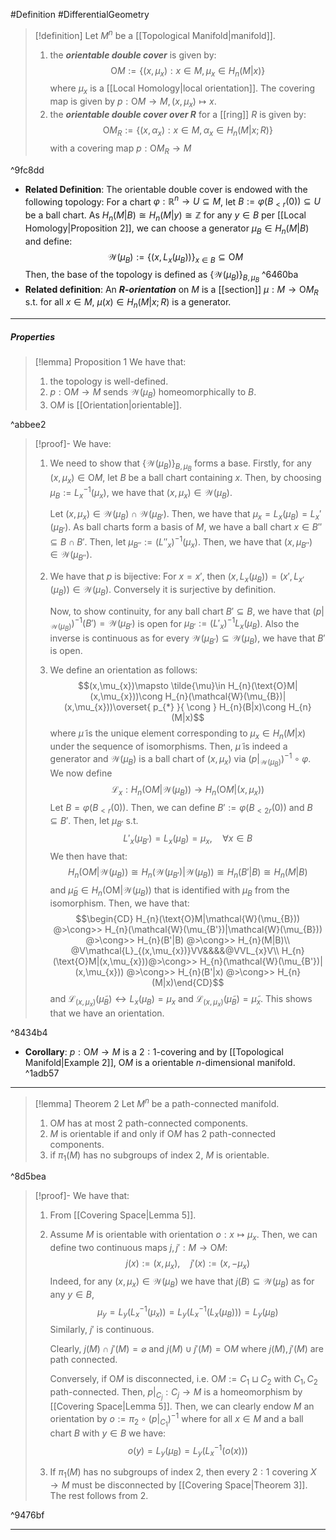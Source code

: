 #Definition #DifferentialGeometry 

> [!definition]
> Let $M^n$ be a [[Topological Manifold|manifold]]. 
> 1. the ***orientable double cover*** is given by: $$\text{O}M:=\{ (x,\mu_{x}): x\in M,\mu_{x}\in H_{n}(M|x) \}$$where $\mu_{x}$ is a [[Local Homology|local orientation]]. The covering map is given by $p:\text{O}M\to M,(x,\mu_{x})\mapsto x$.
> 2. the ***orientable double cover over $R$*** for a [[ring]] $R$ is given by: $$\text{O}M_{R}:=\{ (x,\alpha_{x}):x\in M, \alpha_{x}\in H_{n}(M|x;R) \}$$with a covering map $p:\text{O}M_{R}\to M$

^9fc8dd

- **Related Definition**: The orientable double cover is endowed with the following topology: For a chart $\varphi:\mathbb{R}^n\to U\subseteq M$, let $B:=\varphi(B_{<r}(0))\subseteq U$ be a ball chart. As $H_{n}(M|B)\cong H_{n}(M|y)\cong \mathbb{Z}$ for any $y\in B$ per [[Local Homology|Proposition 2]], we can choose a generator $\mu_{B}\in H_{n}(M|B)$ and define:$$\mathcal{W}(\mu_{B}):=\{ (x,L_{x}(\mu_{B})) \}_{x\in B}\subseteq \text{O}M$$Then, the base of the topology is defined as $\{ \mathcal{W}(\mu_{B}) \}_{B,\mu_{B}}$ ^6460ba
- **Related definition**: An ***$R$-orientation*** on $M$ is a [[section]] $\mu:M\to \text{O}M_{R}$ s.t. for all $x\in M$, $\mu(x)\in H_{n}(M|x;R)$ is a generator. 
---
##### Properties
> [!lemma] Proposition 1
> We have that:
> 1. the topology is well-defined.
> 2. $p:\text{O}M\to M$ sends $\mathcal{W}(\mu_{B})$ homeomorphically to $B$.
> 3. $\text{O}M$ is [[Orientation|orientable]].

^abbee2

> [!proof]-
> We have:
> 1. We need to show that $\{ \mathcal{W}(\mu_{B}) \}_{B,\mu_{B}}$ forms a base. Firstly, for any $(x,\mu_{x})\in \text{O}M$, let $B$ be a ball chart containing $x$. Then, by choosing $\mu_{B}:=L^{-1}_{x}(\mu_{x})$, we have that $(x,\mu_{x})\in\mathcal{W}(\mu_{B})$. 
>    
>    Let $(x,\mu_{x})\in \mathcal{W}(\mu_{B})\cap \mathcal{W}(\mu_{B'})$. Then, we have that $\mu_{x}=L_{x}(\mu_{B})=L_{x}'(\mu_{B'})$. As ball charts form a basis of $M$, we have a ball chart $x\in B''\subseteq B\cap B'$. Then, let $\mu_{B''}:=(L''_{x})^{-1}(\mu_{x})$. Then, we have that $(x,\mu_{B''})\in \mathcal{W}(\mu_{B''})$.
> 2. We have that $p$ is bijective: For $x=x'$, then $(x,L_{x}(\mu_{B}))=(x',L_{x'}(\mu_{B}))\in \mathcal{W}(\mu_{B})$. Conversely it is surjective by definition. 
>    
>    Now, to show continuity, for any ball chart $B'\subseteq B$, we have that $(p|_{\mathcal{W}(\mu_{B})}) ^{-1}(B')=\mathcal{W}(\mu_{B'})$ is open for $\mu_{B'}:=(L'_{x})^{-1}L_{x}(\mu_{B})$. Also the inverse is continuous as for every $\mathcal{W}(\mu_{B'})\subseteq \mathcal{W}(\mu_{B})$, we have that $B'$ is open.
> 3. We define an orientation as follows: $$(x,\mu_{x})\mapsto \tilde{\mu}\in H_{n}(\text{O}M|(x,\mu_{x}))\cong H_{n}(\mathcal{W}(\mu_{B})|(x,\mu_{x}))\overset{ p_{*} }{ \cong  } H_{n}(B|x)\cong H_{n}(M|x)$$where $\tilde{\mu}$ is the unique element corresponding to $\mu_{x}\in H_{n}(M|x)$ under the sequence of isomorphisms. Then, $\tilde{\mu}$ is indeed a generator and $\mathcal{W}(\mu_{B})$ is a ball chart of $(x,\mu_{x})$ via $(p|_{\mathcal{W}(\mu_{B})})^{-1}\circ\varphi$. We now define $$\mathcal{L}_{x}:H_{n}(\text{O}M | \mathcal{W}(\mu_{B}))\to H_{n}(\text{O}M|(x,\mu_{x}))$$Let $B=\varphi(B_{<r}(0))$. Then, we can define $B':=\varphi(B_{<2r}(0))$ and $B\subseteq B'$. Then, let $\mu_{B'}$ s.t. $$L'_{x}(\mu_{B'})=L_{x}(\mu_{B})=\mu_{x},\quad \forall x\in B$$We then have that:$$ H_{n}(\text{O}M| \mathcal{W}(\mu_{B}))\cong H_{n}(\mathcal{W}(\mu_{B'})|\mathcal{W}(\mu_{B}))\cong H_{n}(B'|B)\cong H_{n}(M|B)$$and $\tilde{\mu}_{B}\in H_{n}(\text{OM}|\mathcal{W}(\mu_{B}))$ that is identified with $\mu_{B}$ from the isomorphism. Then, we have that: $$\begin{CD} H_{n}(\text{O}M|\mathcal{W}(\mu_{B})) @>\cong>> H_{n}(\mathcal{W}(\mu_{B'})|\mathcal{W}(\mu_{B})) @>\cong>> H_{n}(B'|B) @>\cong>> H_{n}(M|B)\\ @V\mathcal{L}_{(x,\mu_{x})}VV&&&&@VVL_{x}V\\ H_{n}(\text{O}M|(x,\mu_{x}))@>\cong>> H_{n}(\mathcal{W}(\mu_{B'})|(x,\mu_{x})) @>\cong>> H_{n}(B'|x) @>\cong>> H_{n}(M|x)\end{CD}$$and $\mathcal{L}_{(x,\mu_{x})}(\tilde{\mu}_{B})\leftrightarrow L_{x}(\mu_{B})=\mu_{x}$ and $\mathcal{L}_{(x,\mu_{x})}(\tilde{\mu}_{B})=\tilde{\mu}_{x}$. This shows that we have an orientation.

^8434b4

- **Corollary**: $p:\text{O}M\to M$ is a $2:1$-covering and by [[Topological Manifold|Example 2]], $\text{O}M$ is a orientable $n$-dimensional manifold. ^1adb57

---
> [!lemma] Theorem 2
> Let $M^n$ be a path-connected manifold.
> 1. $\text{O}M$ has at most $2$ path-connected components.
> 2. $M$ is orientable if and only if $\text{O}M$ has $2$ path-connected components.
> 3. if $\pi_{1}(M)$ has no subgroups of index $2$, $M$ is orientable.

^8d5bea

> [!proof]-
> We have that:
> 1. From [[Covering Space|Lemma 5]].
> 2. Assume $M$ is orientable with orientation $o:x\mapsto \mu_{x}$. Then, we can define two continuous maps $j,j':M\to \text{O}M$: $$j(x):=(x,\mu_{x}),\quad j'(x):=(x,-\mu_{x})$$Indeed, for any $(x,\mu_{x})\in\mathcal{W}(\mu_{B})$ we have that $j(B)\subseteq \mathcal{W}(\mu_{B})$ as for any $y\in B$, $$\mu_{y}=L_{y}(L_{x}^{-1}(\mu_{x}))=L_{y}(L^{-1}_{x}(L_{x}(\mu_{B})))=L_{y}(\mu_{B})$$Similarly, $j'$ is continuous.
>    
>    Clearly, $j(M)\cap j'(M)=\varnothing$ and $j(M)\cup j'(M)=\text{O}M$ where $j(M),j'(M)$ are path connected.
>    
>    Conversely, if $\text{O}M$ is disconnected, i.e. $\text{O}M:=C_{1}\sqcup C_{2}$ with $C_{1},C_{2}$ path-connected. Then, $p|_{C_{j}}:C_{j}\to M$ is a homeomorphism by [[Covering Space|Lemma 5]]. Then, we can clearly endow $M$ an orientation by $o:=\pi_{2} \circ (p|_{C_{1}})^{-1}$ where for all $x\in M$ and a ball chart $B$ with $y\in B$ we have: $$o(y)=L_{y}(\mu_{B})=L_{y}(L_{x}^{-1}(o(x)))$$
> 3. If $\pi_{1}(M)$ has no subgroups of index $2$, then every $2:1$ covering $X\to M$ must be disconnected by [[Covering Space|Theorem 3]]. The rest follows from 2.

^9476bf

---
